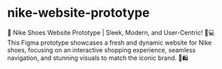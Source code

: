 # nike-website-prototype
👟 Nike Shoes Website Prototype | Sleek, Modern, and User-Centric! 🎨💻 This Figma prototype showcases a fresh and dynamic website for Nike shoes, focusing on an interactive shopping experience, seamless navigation, and stunning visuals to match the iconic brand. 🌟🛍️
